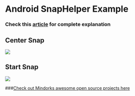 # Android SnapHelper Example

### Check this [article](https://blog.mindorks.com/using-snaphelper-in-recyclerview-fc616b6833e8) for complete explanation

## Center Snap

<img src=https://raw.githubusercontent.com/MindorksOpenSource/SnapHelperExample/master/assets/center_snap.gif >

## Start Snap

<img src=https://raw.githubusercontent.com/MindorksOpenSource/SnapHelperExample/master/assets/start_snap.gif >

###[Check out Mindorks awesome open source projects here](https://mindorks.com/open-source-projects)